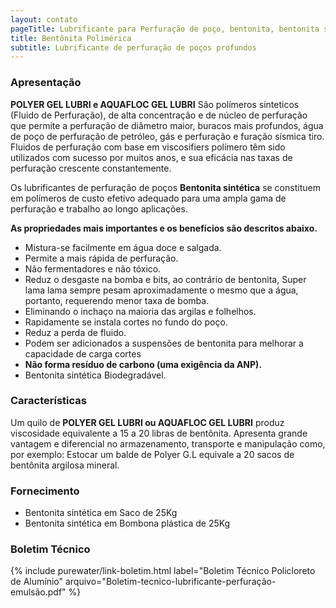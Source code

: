 ```yaml
---
layout: contato
pageTitle: Lubrificante para Perfuração de poço, bentonita, bentonita sintetica, bentonita lubrificante, fluido de perfuração de poços
title: Bentônita Polimérica
subtitle: Lubrificante de perfuração de poços profundos
---
```


### Apresentação

**POLYER GEL LUBRI e AQUAFLOC GEL LUBRI** São polímeros sinteticos (Fluido de Perfuração), de alta concentração e de núcleo de perfuração que permite a perfuração de diâmetro maior, buracos mais profundos, água de poço de perfuração de petróleo, gás e perfuração e furação sísmica tiro. Fluidos de perfuração com base em viscosifiers polímero têm sido utilizados com sucesso por muitos anos, e sua eficácia nas taxas de perfuração crescente constantemente.

Os lubrificantes de perfuração de poços **Bentonita sintética** se constituem em polímeros de custo efetivo adequado para uma ampla gama de perfuração e trabalho ao longo aplicações.

**As propriedades mais importantes e os benefícios são descritos abaixo.**

- Mistura-se facilmente em água doce e salgada.
- Permite a mais rápida de perfuração.
- Não fermentadores e não tóxico.
- Reduz o desgaste na bomba e bits, ao contrário de bentonita, Super   lama lama sempre pesam aproximadamente o mesmo que a água, portanto, requerendo menor taxa de bomba.
- Eliminando o inchaço na maioria das argilas e folhelhos.
- Rapidamente se instala cortes no fundo do poço.
- Reduz a perda de fluido.
- Podem ser adicionados a suspensões de bentonita para melhorar a capacidade de carga cortes
- **Não forma resíduo de carbono (uma exigência da ANP).**
- Bentonita sintética Biodegradável.


### Características

Um quilo de **POLYER GEL LUBRI ou AQUAFLOC GEL LUBRI** produz viscosidade equivalente a 15 a 20 libras de bentônita.
Apresenta grande vantagem e diferencial no armazenamento, transporte e manipulação como, por exemplo: Estocar um balde de Polyer G.L equivale a 20 sacos de bentônita argilosa mineral.

### Fornecimento

- Bentonita sintética em Saco de 25Kg
- Bentonita sintética em Bombona plástica de 25Kg

### Boletim Técnico

{% include purewater/link-boletim.html 
   label="Boletim Técnico Policloreto de Alumínio" 
   arquivo="Boletim-tecnico-lubrificante-perfuração-emulsão.pdf" %}
   


